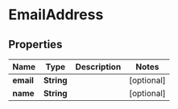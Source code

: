 
# EmailAddress

## Properties
Name | Type | Description | Notes
------------ | ------------- | ------------- | -------------
**email** | **String** |  |  [optional]
**name** | **String** |  |  [optional]



